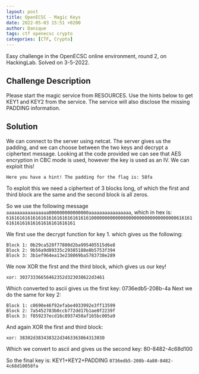 ```yaml
---
layout: post
title: OpenECSC - Magic Keys
date: 2022-05-03 15:51 +0200
author: Danique
tags: ctf openecsc crypto
categories: [CTF, Crypto]
---
```

Easy challenge in the OpenECSC online environment, round 2, on HackingLab. Solved on 3-5-2022.

## Challenge Description
Please start the magic service from RESOURCES. Use the hints below to get KEY1 and KEY2 from the service. The service will also disclose the missing PADDING information.

## Solution
We can connect to the server using netcat. The server gives us the padding, and we can choose between the two keys and decrypt a ciphertext message. Looking at the code provided we can see that AES encryption in CBC mode is used, however the key is used as an IV. We can exploit this!
```
Here you have a hint! The padding for the flag is: 58fa
```

To exploit this we need a ciphertext of 3 blocks long, of which the first and third block are the same and the second block is all zeros.

So we use the following message `aaaaaaaaaaaaaaaa000000000000000aaaaaaaaaaaaaaaa`, which in hex is:
`616161616161616161616161616161610000000000000000000000000000000061616161616161616161616161616161`

We first use the decrypt function for key 1. which gives us the following:
```
Block 1: 0b29ca528f77800d2ba995405515d6e8
Block 2: 9b56a9d89335c29385188e8b5753f394
Block 3: 3b1ef964ea13e238069ba5783738e289
```

We now XOR the first and the third block, which gives us our key!
```
xor: 30373336656462352d323038622d3461
```

Which converted to ascii gives us the first key: 0736edb5-208b-4a
Next we do the same for key 2:
```
Block 1: c0690e46f92efabe4033992e3ff13599
Block 2: 7a5452783b0ccb772dd17b1ae0f2239f
Block 3: f859237ecd16c8937450af165bc005a9
```

And again XOR the first and third block:
```
xor: 38302d383438322d3463363864313030
```

Which we convert to ascii and gives us the second key: 80-8482-4c68d100


So the final key is: KEY1+KEY2+PADDING
`0736edb5-208b-4a80-8482-4c68d10058fa`
